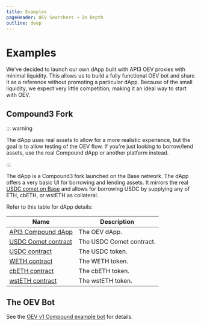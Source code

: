 ```yaml
---
title: Examples
pageHeader: OEV Searchers → In Depth
outline: deep
---
```


<PageHeader/>

# Examples

We've decided to launch our own dApp built with API3 OEV proxies with minimal
liquidity. This allows us to build a fully functional OEV bot and share it as a
reference without promoting a particular dApp. Because of the small liquidity,
we expect very little competition, making it an ideal way to start with OEV.

## Compound3 Fork

::: warning

The dApp uses real assets to allow for a more realistic experience, but the goal
is to allow testing of the OEV flow. If you're just looking to borrow/lend
assets, use the real Compound dApp or another platform instead.

:::

The dApp is a Compound3 fork launched on the Base network. The dApp offers a
very basic UI for borrowing and lending assets. It mirrors the real
[USDC comet on Base](https://app.compound.finance/markets/usdc-basemainnet) and
allows for borrowing USDC by supplying any of ETH, cbETH, or wstETH as
collateral.

Refer to this table for dApp details:

| Name                                                                                            | Description              |
| ----------------------------------------------------------------------------------------------- | ------------------------ |
| [API3 Compound dApp](https://oev-v1-compound.vercel.app/markets)                                | The OEV dApp.            |
| [USDC Comet contract](https://basescan.org/address/0x07BD845d340a59A88B913769E12df30F99f6384C)  | The USDC Comet contract. |
| [USDC contract](https://basescan.org/address/0x833589fCD6eDb6E08f4c7C32D4f71b54bdA02913#code)   | The USDC token.          |
| [WETH contract](https://basescan.org/address/0x4200000000000000000000000000000000000006#code)   | The WETH token.          |
| [cbETH contract](https://basescan.org/address/0x2Ae3F1Ec7F1F5012CFEab0185bfc7aa3cf0DEc22#code)  | The cbETH token.         |
| [wstETH contract](https://basescan.org/address/0xc1CBa3fCea344f92D9239c08C0568f6F2F0ee452#code) | The wstETH token.        |

## The OEV Bot

See the
[OEV v1 Compound example bot](https://github.com/api3dao/oev-v1-compound-bot)
for details.
